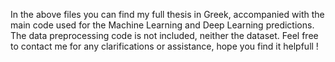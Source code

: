 In the above files you can find my full thesis in Greek, accompanied with the main code used for the Machine Learning and Deep Learning predictions.
The data preprocessing code is not included, neither the dataset. 
Feel free to contact me for any clarifications or assistance, hope you find it helpfull !

